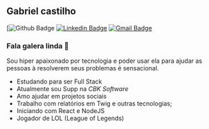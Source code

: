 ## Gabriel castilho ##
[![Github Badge](https://img.shields.io/badge/-Github-000?style=flat-square&logo=Github&logoColor=white&link=https://avatars2.githubusercontent.com/u/61115001?s=460&u=3e1f57f2157b1c49093b9ecd6e3214e8a1214fe5&v=4)
[![Linkedin Badge](https://img.shields.io/badge/-LinkedIn-blue?style=flat-square&logo=Linkedin&logoColor=white&link=https://www.linkedin.com/in/brunojsx)](https://www.linkedin.com/in/gabrielcastilhov/)
[![Gmail Badge](https://img.shields.io/badge/-Gmail-c14438?style=flat-square&logo=Gmail&logoColor=white&link=mailto:gabrielcastilho70@gmail.com)](mailto:gabrielcastilho70@gmail.com) 

### Fala galera linda :purple_heart:
Sou hiper apaixonado por tecnologia e poder usar ela para ajudar as pessoas à resolverem seus problemas é sensacional.

- Estudando para ser Full Stack
- Atualmente sou Supp na *CBK Software*
- Amo ajudar em projetos sociais
- Trabalho com relatórios em Twig e outras tecnologias;
- Iniciando com React e NodeJS
- Jogador de LOL (League of Legends)
